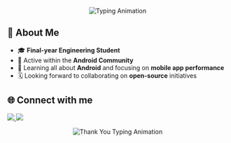<!-- markdownlint-disable MD033 MD041 -->

<p align="center">
  <img src="https://readme-typing-svg.demolab.com/?lines=Hey+WhatsApp!;This+is+Nirupam+Paul&font=Fira%20Code&center=true&width=500&height=50&duration=3000&pause=1000" alt="Typing Animation">
</p>
<!-- markdownlint-enable MD033 -->

## 🚀 About Me
- 🎓 **Final-year Engineering Student**
- 💚 Active within the **Android Community**
- 🌱 Learning all about **Android** and focusing on **mobile app performance**
- 🗓️ Looking forward to collaborating on **open-source** initiatives

## 🌐 Connect with me
<p align="left">
  <a href="https://www.linkedin.com/in/nirupam-paul101" title="Connect on LinkedIn">
    <img src="https://img.shields.io/badge/LinkedIn-0077B5?style=for-the-badge&logo=linkedin&logoColor=white"/>
  </a>
  <a href="mailto:paulnirupam204@gmail.com" title="Email Me">
    <img src="https://img.shields.io/badge/Gmail-D14836?style=for-the-badge&logo=gmail&logoColor=white"/>
  </a>
</p>

<p align="center">
  <img src="https://readme-typing-svg.demolab.com/?lines=Thank+you+for+visiting+my+profile!;See+you+next+time+%F0%9F%91%8B&font=Fira%20Code&center=true&width=500&height=50&duration=3000&pause=1000&color=000000" alt="Thank You Typing Animation">
</p>
